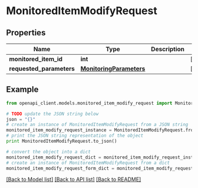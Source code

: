 # MonitoredItemModifyRequest


## Properties
Name | Type | Description | Notes
------------ | ------------- | ------------- | -------------
**monitored_item_id** | **int** |  | [optional] 
**requested_parameters** | [**MonitoringParameters**](MonitoringParameters.md) |  | [optional] 

## Example

```python
from openapi_client.models.monitored_item_modify_request import MonitoredItemModifyRequest

# TODO update the JSON string below
json = "{}"
# create an instance of MonitoredItemModifyRequest from a JSON string
monitored_item_modify_request_instance = MonitoredItemModifyRequest.from_json(json)
# print the JSON string representation of the object
print MonitoredItemModifyRequest.to_json()

# convert the object into a dict
monitored_item_modify_request_dict = monitored_item_modify_request_instance.to_dict()
# create an instance of MonitoredItemModifyRequest from a dict
monitored_item_modify_request_form_dict = monitored_item_modify_request.from_dict(monitored_item_modify_request_dict)
```
[[Back to Model list]](../README.md#documentation-for-models) [[Back to API list]](../README.md#documentation-for-api-endpoints) [[Back to README]](../README.md)


